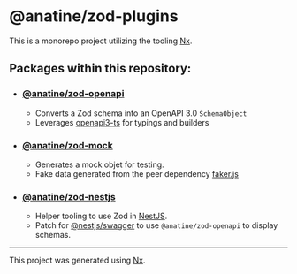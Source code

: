 

# @anatine/zod-plugins

This is a monorepo project utilizing the tooling [Nx](https://nx.dev).

## Packages within this repository:

- ### [@anatine/zod-openapi](./libs/zod-openapi/README.md)
  - Converts a Zod schema into an OpenAPI 3.0 `SchemaObject`
  - Leverages [openapi3-ts](https://www.npmjs.com/package/openapi3-ts) for typings and builders

- ### [@anatine/zod-mock](./libs/zod-mock/README.md)
  - Generates a mock objet for testing.
  - Fake data generated from the peer dependency [faker.js](https://www.npmjs.com/package/faker) 

- ### [@anatine/zod-nestjs](./libs/zod-nestjs/README.md)
  - Helper tooling to use Zod in [NestJS](https://nestjs.com/).
  - Patch for [@nestjs/swagger](https://docs.nestjs.com/openapi/introduction) to use `@anatine/zod-openapi` to display schemas.


----

This project was generated using [Nx](https://nx.dev).

